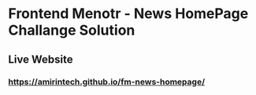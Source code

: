 # Frontend Menotr - News HomePage Challange Solution
## Live Website
### https://amirintech.github.io/fm-news-homepage/
